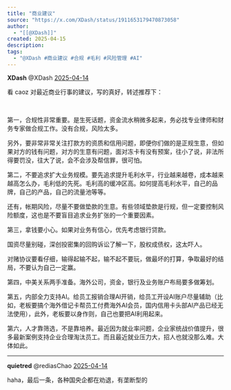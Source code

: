 ```yaml
---
title: "商业建议"
source: "https://x.com/XDash/status/1911653179470873058"
author:
  - "[[@XDash]]"
created: 2025-04-15
description:
tags:
  - "@XDash #商业建议 #合规 #毛利 #风险管理 #AI"
---
```

**XDash** @XDash [2025-04-14](https://x.com/XDash/status/1911653179470873058)

看 caoz 对最近商业行事的建议，写的真好，转述推荐下：

​

​第一，合规性非常重要。是生死话题，资金流水稍微多起来，务必找专业律师和财务专家做合规工作。没有合规，风险太多。  
  
另外，要非常非常关注打款方的资质和信用问题，即便你们做的是正规生意，但如果对方的钱有问题，对方的生意有问题，面对冻卡有没有预案，往小了说，非法所得要罚没，往大了说，会不会涉及帮信罪，很可怕。  
  
第二，不要追求扩大业务规模。要先追求提升毛利水平，行业越来越卷，成本越来越高怎么办，毛利低的先死。毛利高的缓冲区高。如何提高毛利水平，自己的品牌，自己的产品，自己的流量池等等。  
  
还有，帐期风险，尽量不要做垫款的生意。有些领域垫款是行规，但一定要控制风险额度，这也是不要盲目追求业务扩张的一个重要因素。  
  
第三，拿钱要小心。如果对业务有信心，优先考虑银行贷款。  
  
国资尽量别碰，深创投密集的回购诉讼了解一下，股权成债权，这太吓人。  
  
对赌协议要看仔细，输得起输不起，输不起不要玩，做最坏的打算，争取最好的结局，不要认为自己一定赢。  
  
第四，中美关系两手准备。海外公司，资金，银行及业务账户布局要多做筹划。  
  
第五，内部全力支持AI。给员工报销合理AI开销，给员工开设AI账户尽量辅助（比如，老板要搞个海外借记卡帮员工付费海外AI会员，国内信用卡头部AI产品已经无法使用），此外，老板要以身作则，自己也要把AI利用起来。  
  
第六，人才靠筛选，不是靠培养。最近因为就业率问题，企业家统战价值提升，很多最新案例支持企业合理淘汰员工。而且最近就业压力大，招人也就没那么难。大体如此。

---

**quietred** @rediasChao [2025-04-14](https://x.com/rediasChao/status/1911694378243891302)

haha，最后一条，各种国央企都在劝退，有垄断型的